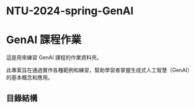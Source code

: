 # NTU-2024-spring-GenAI

# GenAI 課程作業

這是用來練習 GenAI 課程的作業資料夾。

此專案旨在通過實作各種範例和練習，幫助學習者掌握生成式人工智慧（GenAI）的基本概念和應用。

## 目錄結構